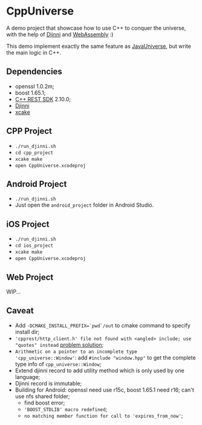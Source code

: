 # CppUniverse

A demo project that showcase how to use C++ to conquer the universe, with the help of [Djinni](https://github.com/dropbox/djinni) and [WebAssembly](http://webassembly.org/) :)

This demo implement exactly the same feature as [JavaUniverse](https://github.com/Piasy/JavaUniverse), but write the main logic in C++.

## Dependencies

+ openssl 1.0.2m;
+ boost 1.65.1;
+ [C++ REST SDK](https://github.com/Microsoft/cpprestsdk) 2.10.0;
+ [Djinni](https://github.com/dropbox/djinni)
+ [xcake](https://github.com/jcampbell05/xcake)

## CPP Project

+ `./run_djinni.sh`
+ `cd cpp_project`
+ `xcake make`
+ `open CppUniverse.xcodeproj`

## Android Project

+ `./run_djinni.sh`
+ Just open the `android_project` folder in Android Studio.

## iOS Project

+ `./run_djinni.sh`
+ `cd ios_project`
+ `xcake make`
+ `open CppUniverse.xcodeproj`

## Web Project

WIP...

## Caveat

+ Add ``-DCMAKE_INSTALL_PREFIX=`pwd`/out`` to cmake command to specify install dir;
+ `'cpprest/http_client.h' file not found with <angled> include; use "quotes" instead` [problem solution](https://stackoverflow.com/a/47542681/3077508);
+ `Arithmetic on a pointer to an incomplete type 'cpp_universe::Window'`: add `#include "window.hpp"` to get the complete type info of `cpp_universe::Window`;
+ Extend djinni record to add utility method which is only used by one language;
+ Djinni record is immutable;
+ Building for Android: openssl need use r15c, boost 1.65.1 need r16; can't use nfs shared folder;
  + find boost error;
  + `'BOOST_STDLIB' macro redefined`;
  + `no matching member function for call to 'expires_from_now'`;

